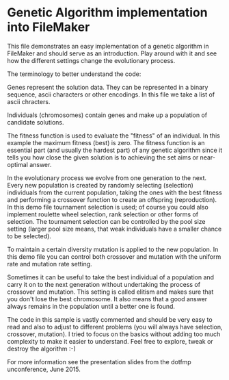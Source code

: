 # Genetic Algorithm implementation into FileMaker
This file demonstrates an easy implementation of a genetic algorithm in FileMaker and should serve as an introduction. Play around with it and see how the different settings change the evolutionary process.

The terminology to better understand the code:

Genes represent the solution data. They can be represented in a binary sequence, ascii characters or other encodings. In this file we take a list of ascii chracters.

Individuals (chromosomes) contain genes and make up a population of candidate solutions.

The fitness function is used to evaluate the "fitness" of an individual. In this example the maximum fitness (best) is zero. The fitness function is an essential part (and usually the hardest part) of any genetic algorithm since it tells you how close the given solution is to achieving the set aims or near-optimal answer.

In the evolutionary process we evolve from one generation to the next. Every new population is created by randomly selecting (selection) individuals from the current population, taking the ones with the best fitness and performing a crossover function to create an offspring (reproduction). In this demo file tournament selection is used; of course you could also implement roulette wheel selection, rank selection or other forms of selection. The tournament selection can be controlled by the pool size setting (larger pool size means, that weak individuals have a smaller chance to be selected).

To maintain a certain diversity mutation is applied to the new population. In this demo file you can control both crossover and mutation with the uniform rate and mutation rate setting.

Sometimes it can be useful to take the best individual of a population and carry it on to the next generation without undertaking the process of crossover and mutation. This setting is called elitism and makes sure that you don't lose the best chromosome. It also means that a good answer always remains in the population until a better one is found.

The code in this sample is vastly commented and should be very easy to read and also to adjust to different problems (you will always have selection, crossover, mutation). I tried to focus on the basics without adding too much complexity to make it easier to understand. Feel free to explore, tweak or destroy the algorithm :-)

For more information see the presentation slides from the dotfmp unconference, June 2015.